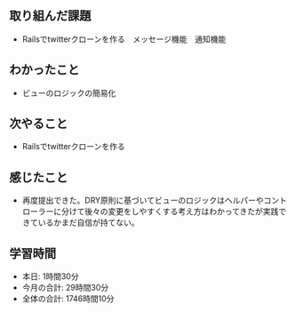 ## 取り組んだ課題
- Railsでtwitterクローンを作る　メッセージ機能　通知機能
## わかったこと
- ビューのロジックの簡易化
## 次やること
- Railsでtwitterクローンを作る
## 感じたこと
- 再度提出できた。DRY原則に基づいてビューのロジックはヘルパーやコントローラーに分けて後々の変更をしやすくする考え方はわかってきたが実践できているかまだ自信が持てない。
## 学習時間
- 本日: 1時間30分
- 今月の合計: 29時間30分
- 全体の合計: 1746時間10分
